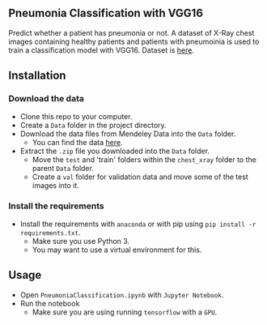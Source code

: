 Pneumonia Classification with VGG16
-----------------------

Predict whether a patient has pneumonia or not. A dataset of X-Ray chest images containing healthy patients and patients with pneumoinia is used to train a classification model with VGG16. Dataset is [here](https://data.mendeley.com/datasets/rscbjbr9sj/2).

Installation
----------------------

### Download the data

* Clone this repo to your computer.
* Create a `Data` folder in the project directory.
* Download the data files from Mendeley Data into the `Data` folder.  
    * You can find the data [here](https://data.mendeley.com/datasets/rscbjbr9sj/2).
* Extract the `.zip` file you downloaded into the `Data` folder.
    * Move the `test` and 'train' folders within the `chest_xray` folder to the parent `Data` folder.
    * Create a `val` folder for validation data and move some of the test images into it.

### Install the requirements
 
* Install the requirements with `anaconda` or with pip using `pip install -r requirements.txt`.
    * Make sure you use Python 3.
    * You may want to use a virtual environment for this.

Usage
-----------------------

* Open `PneumoniaClassification.ipynb` with `Jupyter Notebook`.
* Run the notebook
    * Make sure you are using running `tensorflow` with a `GPU`.